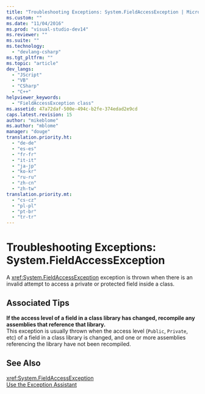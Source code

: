 ```yaml
---
title: "Troubleshooting Exceptions: System.FieldAccessException | Microsoft Docs"
ms.custom: ""
ms.date: "11/04/2016"
ms.prod: "visual-studio-dev14"
ms.reviewer: ""
ms.suite: ""
ms.technology: 
  - "devlang-csharp"
ms.tgt_pltfrm: ""
ms.topic: "article"
dev_langs: 
  - "JScript"
  - "VB"
  - "CSharp"
  - "C++"
helpviewer_keywords: 
  - "FieldAccessException class"
ms.assetid: 47a72daf-500e-494c-b2fe-374edad2e9cd
caps.latest.revision: 15
author: "mikeblome"
ms.author: "mblome"
manager: "douge"
translation.priority.ht: 
  - "de-de"
  - "es-es"
  - "fr-fr"
  - "it-it"
  - "ja-jp"
  - "ko-kr"
  - "ru-ru"
  - "zh-cn"
  - "zh-tw"
translation.priority.mt: 
  - "cs-cz"
  - "pl-pl"
  - "pt-br"
  - "tr-tr"
---
```

# Troubleshooting Exceptions: System.FieldAccessException
A <xref:System.FieldAccessException> exception is thrown when there is an invalid attempt to access a private or protected field inside a class.  
  
## Associated Tips  
 **If the access level of a field in a class library has changed, recompile any assemblies that reference that library.**  
 This exception is usually thrown when the access level (`Public`, `Private`, etc) of a field in a class library is changed, and one or more assemblies referencing the library have not been recompiled.  
  
## See Also  
 <xref:System.FieldAccessException>   
 [Use the Exception Assistant](http://msdn.microsoft.com/en-us/Library/e0a78c50-7318-4d54-af51-40c00aea8711)